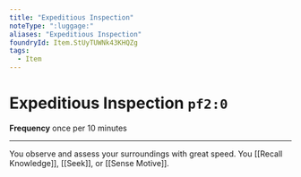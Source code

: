 ```yaml
---
title: "Expeditious Inspection"
noteType: ":luggage:"
aliases: "Expeditious Inspection"
foundryId: Item.StUyTUWNk43KHQZg
tags:
  - Item
---
```


# Expeditious Inspection `pf2:0`

**Frequency** once per 10 minutes

* * *

You observe and assess your surroundings with great speed. You [[Recall Knowledge]], [[Seek]], or [[Sense Motive]].
